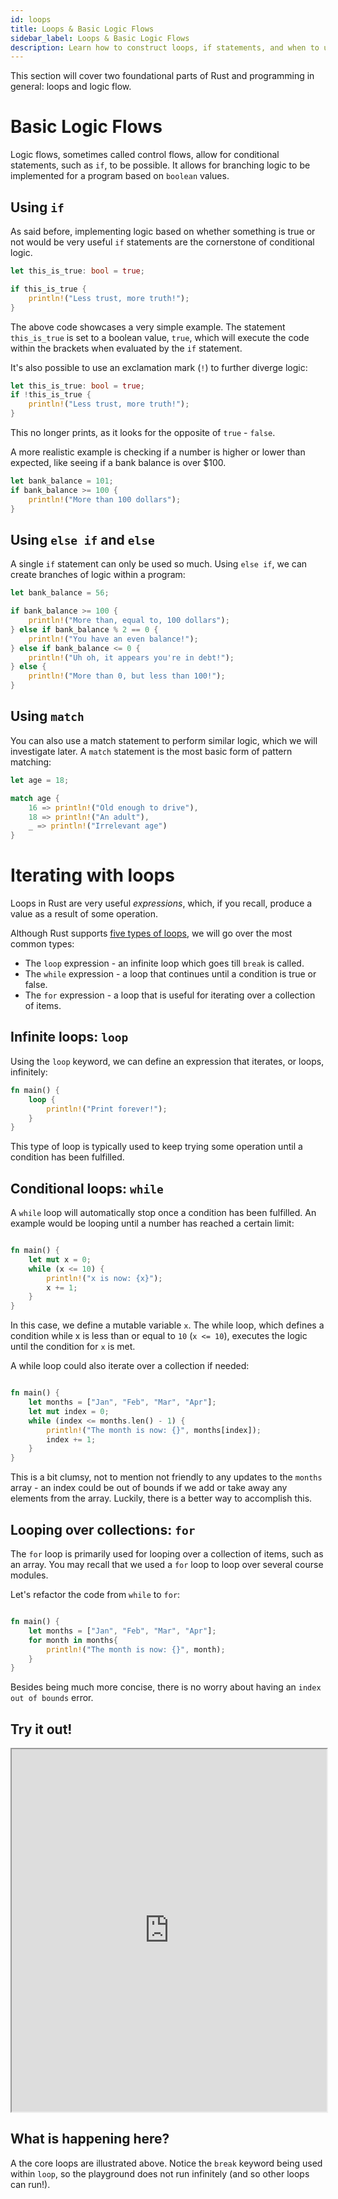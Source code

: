 ```yaml
---
id: loops
title: Loops & Basic Logic Flows
sidebar_label: Loops & Basic Logic Flows
description: Learn how to construct loops, if statements, and when to use the two.
---
```


This section will cover two foundational parts of Rust and programming in general: loops and logic flow.

# Basic Logic Flows

Logic flows, sometimes called control flows, allow for conditional statements, such as `if`, to be possible.  It allows for branching logic to be implemented for a program based on `boolean` values.

## Using `if`

As said before, implementing logic based on whether something is true or not would be very useful `if` statements are the cornerstone of conditional logic.

```rust
let this_is_true: bool = true;

if this_is_true {
    println!("Less trust, more truth!");
}
```

The above code showcases a very simple example.  The statement `this_is_true` is set to a boolean value, `true`, which will execute the code within the brackets when evaluated by the `if` statement.

It's also possible to use an exclamation mark (`!`) to further diverge logic:

```rust
let this_is_true: bool = true;
if !this_is_true {
    println!("Less trust, more truth!");
}

```

This no longer prints, as it looks for the opposite of `true` - `false`.

A more realistic example is checking if a number is higher or lower than expected, like seeing if a bank balance is over $100.

```rust
let bank_balance = 101;
if bank_balance >= 100 {
    println!("More than 100 dollars");
}
```

## Using `else if` and `else`

A single `if` statement can only be used so much.  Using `else if`, we can create branches of logic within a program:

```rust
let bank_balance = 56;

if bank_balance >= 100 {
    println!("More than, equal to, 100 dollars");
} else if bank_balance % 2 == 0 {
    println!("You have an even balance!");
} else if bank_balance <= 0 {
    println!("Uh oh, it appears you're in debt!");
} else {
    println!("More than 0, but less than 100!");
}
```

## Using `match`

You can also use a match statement to perform similar logic, which we will investigate later.  A `match` statement is the most basic form of pattern matching:

```rust 
let age = 18;

match age {
    16 => println!("Old enough to drive"),
    18 => println!("An adult"),
    _ => println!("Irrelevant age")
}

```

# Iterating with loops

Loops in Rust are very useful *expressions*, which, if you recall, produce a value as a result of some operation.

Although Rust supports [five types of loops](https://doc.rust-lang.org/reference/expressions/loop-expr.html), we will go over the most common types:

- The `loop` expression - an infinite loop which goes till `break` is called.
- The `while` expression - a loop that continues until a condition is true or false.
- The `for` expression - a loop that is useful for iterating over a collection of items.

## Infinite loops: `loop`

Using the `loop` keyword, we can define an expression that iterates, or loops, infinitely: 

```rust
fn main() {
    loop {
        println!("Print forever!");
    }
}
```

This type of loop is typically used to keep trying some operation until a condition has been fulfilled.

## Conditional loops: `while`

A `while` loop will automatically stop once a condition has been fulfilled.  An example would be looping until a number has reached a certain limit:

```rust

fn main() {
    let mut x = 0;
    while (x <= 10) {
        println!("x is now: {x}");
        x += 1;
    }
}

```

In this case, we define a mutable variable `x`.  The while loop, which defines a condition while x is less than or equal to `10` (`x <= 10`), executes the logic until the condition for `x` is met.

A while loop could also iterate over a collection if needed: 

```rust

fn main() {
    let months = ["Jan", "Feb", "Mar", "Apr"];
    let mut index = 0;
    while (index <= months.len() - 1) {
        println!("The month is now: {}", months[index]);
        index += 1;
    }
}

```

This is a bit clumsy, not to mention not friendly to any updates to the `months` array - an index could be out of bounds if we add or take away any elements from the array.  Luckily, there is a better way to accomplish this.

## Looping over collections: `for`

The `for` loop is primarily used for looping over a collection of items, such as an array.  You may recall that we used a `for` loop to loop over several course modules. 

Let's refactor the code from `while` to `for`:

```rust

fn main() {
    let months = ["Jan", "Feb", "Mar", "Apr"];
    for month in months{
        println!("The month is now: {}", month);
    }
}

```

Besides being much more concise, there is no worry about having an `index out of bounds` error.  


## Try it out!

<iframe width="100%" height="580" src="https://play.rust-lang.org/?version=stable&mode=debug&edition=2021&code=fn+main%28%29+%7B%0A++++let+months+%3D+%5B%22Jan%22%2C+%22Feb%22%2C+%22Mar%22%2C+%22Apr%22%5D%3B%0A%0A++++%2F%2F+An+infinite+loop+-+comment+this+out+to+let+the+program+run%21%0A++++loop+%7B%0A++++++++println%21%28%22Print+forever%21..+Or+not+because+we+break.%22%29%3B%0A++++++++%2F%2F+Notice+the+use+of+break%2C+so+we+don%27t+%27break%27+the+playground%0A++++++++break%3B%0A++++%7D%0A%0A++++%2F%2F+A+conditional+while+loop%0A++++let+mut+x+%3D+0%3B%0A++++while+x+%3C%3D+10+%7B%0A++++++++println%21%28%22x+is+now%3A+%7Bx%7D%22%29%3B%0A++++++++x+%2B%3D+1%3B%0A++++%7D%0A++++%0A++++%0A++++%2F%2F+A+while+loop+acting+as+a+for+loop%0A++++let+mut+index+%3D+0%3B%0A++++while+index+%3C%3D+months.len%28%29+-+1+%7B%0A++++++++println%21%28%22The+month+is+now%3A+%7B%7D%22%2C+months%5Bindex%5D%29%3B%0A++++++++index+%2B%3D+1%3B%0A++++%7D%0A++++%0A++++%0A++++%2F%2F+A+for+loop+in+action.+%0A++++for+month+in+months%7B%0A++++++++println%21%28%22The+month+is+now%3A+%7B%7D%22%2C+month%29%3B%0A++++%7D%0A++++%0A%7D%0A"></iframe>

## What is happening here?

A the core loops are illustrated above.  Notice the `break` keyword being used within `loop`, so the playground does not run infinitely (and so other loops can run!).



